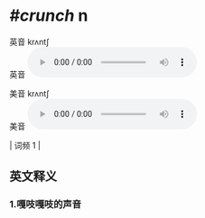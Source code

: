 # ***\#crunch*** n
英音 krʌntʃ  
英音
<audio src="./media/crunch1.aac" controls="controls"></audio>

美音 krʌntʃ  
美音
<audio src="./media/crunch2.aac" controls="controls"></audio>



| 词频 1 |  

英文释义
---
### 1.**嘎吱嘎吱的声音**  


